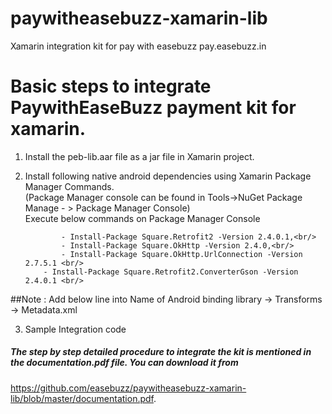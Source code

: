 # paywitheasebuzz-xamarin-lib
Xamarin integration kit for pay with easebuzz pay.easebuzz.in


# Basic steps to integrate PaywithEaseBuzz payment kit for xamarin.

 1. Install the peb-lib.aar file as a jar file in Xamarin project.
 2. Install following native android dependencies using Xamarin Package Manager Commands.<br/>
	(Package Manager console can be found in Tools->NuGet Package Manage - > Package Manager Console) <br/>
 	Execute below commands on Package Manager Console <br/>

                - Install-Package Square.Retrofit2 -Version 2.4.0.1,<br/>
                - Install-Package Square.OkHttp -Version 2.4.0,<br/>
                - Install-Package Square.OkHttp.UrlConnection -Version 2.7.5.1 <br/>
		    - Install-Package Square.Retrofit2.ConverterGson -Version 2.4.0.1 <br/>

  ##Note :
        Add below line into Name of Android binding library →  Transforms -> Metadata.xml <br/>
	<remove-node path="/api/package[@name='helper']/class[@name='PWEDownloadImageManager']" />
                                         
 3. Sample Integration code

##### The step by step detailed procedure to integrate the kit is mentioned in the documentation.pdf file. You can download it from 
  https://github.com/easebuzz/paywitheasebuzz-xamarin-lib/blob/master/documentation.pdf.

               
